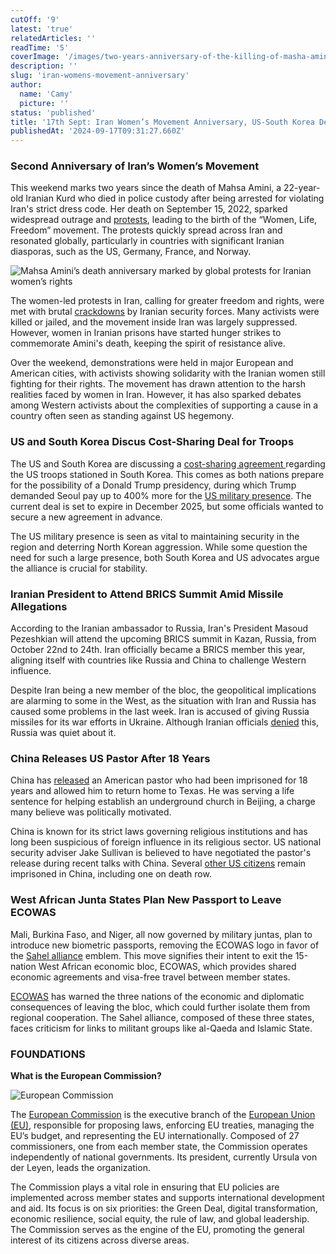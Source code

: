 ```yaml
---
cutOff: '9'
latest: 'true'
relatedArticles: ''
readTime: '5'
coverImage: '/images/two-years-anniversary-of-the-killing-of-masha-amini-E1Mz.webp'
description: ''
slug: 'iran-womens-movement-anniversary'
author:
  name: 'Camy'
  picture: ''
status: 'published'
title: '17th Sept: Iran Women’s Movement Anniversary, US-South Korea Deal, BRICS Summit'
publishedAt: '2024-09-17T09:31:27.660Z'
---
```


### Second Anniversary of Iran’s Women’s Movement

This weekend marks two years since the death of Mahsa Amini, a 22-year-old Iranian Kurd who died in police custody after being arrested for violating Iran's strict dress code. Her death on September 15, 2022, sparked widespread outrage and [protests](https://www.france24.com/en/asia-pacific/20240916-two-years-after-death-mahsa-amini-quiet-revolution-in-iran-women-protest-reformers), leading to the birth of the “Women, Life, Freedom” movement. The protests quickly spread across Iran and resonated globally, particularly in countries with significant Iranian diasporas, such as the US, Germany, France, and Norway.

![Mahsa Amini’s death anniversary marked by global protests for Iranian women’s rights](/images/two-years-anniversary-of-the-killing-of-masha-amini-AxMD.webp)

The women-led protests in Iran, calling for greater freedom and rights, were met with brutal [crackdowns](https://www.bbc.com/news/articles/c9qgq919yl5o) by Iranian security forces. Many activists were killed or jailed, and the movement inside Iran was largely suppressed. However, women in Iranian prisons have started hunger strikes to commemorate Amini's death, keeping the spirit of resistance alive.

Over the weekend, demonstrations were held in major European and American cities, with activists showing solidarity with the Iranian women still fighting for their rights. The movement has drawn attention to the harsh realities faced by women in Iran. However, it has also sparked debates among Western activists about the complexities of supporting a cause in a country often seen as standing against US hegemony.

### US and South Korea Discus Cost-Sharing Deal for Troops

The US and South Korea are discussing a [cost-sharing agreement ](https://www.bbc.com/news/articles/c9qgq919yl5o)regarding the US troops stationed in South Korea. This comes as both nations prepare for the possibility of a Donald Trump presidency, during which Trump demanded Seoul pay up to 400% more for the [US military presence](https://edition.cnn.com/2024/09/02/asia/camp-humphreys-us-south-korea-dst-intl-hnk/index.html). The current deal is set to expire in December 2025, but some officials wanted to secure a new agreement in advance.

The US military presence is seen as vital to maintaining security in the region and deterring North Korean aggression. While some question the need for such a large presence, both South Korea and US advocates argue the alliance is crucial for stability.

### Iranian President to Attend BRICS Summit Amid Missile Allegations

According to the Iranian ambassador to Russia, Iran's President Masoud Pezeshkian will attend the upcoming BRICS summit in Kazan, Russia, from October 22nd to 24th. Iran officially became a BRICS member this year, aligning itself with countries like Russia and China to challenge Western influence.

Despite Iran being a new member of the bloc, the geopolitical implications are alarming to some in the West, as the situation with Iran and Russia has caused some problems in the last week. Iran is accused of giving Russia missiles for its war efforts in Ukraine. Although Iranian officials [denied](https://www.reuters.com/world/tehran-did-not-deliver-missiles-russia-foreign-minister-says-2024-09-11/) this, Russia was quiet about it.

### China Releases US Pastor After 18 Years

China has [released](https://duihua.org/dui-hua-welcomes-the-release-of-pastor-david-lin/) an American pastor who had been imprisoned for 18 years and allowed him to return home to Texas. He was serving a life sentence for helping establish an underground church in Beijing, a charge many believe was politically motivated.

China is known for its strict laws governing religious institutions and has long been suspicious of foreign influence in its religious sector. US national security adviser Jake Sullivan is believed to have negotiated the pastor's release during recent talks with China. Several [other US citizens](https://www.voanews.com/a/us-will-continue-to-push-for-release-of-detainees-in-china-state-department-says/7787144.html) remain imprisoned in China, including one on death row.

### West African Junta States Plan New Passport to Leave ECOWAS

Mali, Burkina Faso, and Niger, all now governed by military juntas, plan to introduce new biometric passports, removing the ECOWAS logo in favor of the [Sahel alliance](https://www.alliance-sahel.org/en/sahel-alliance/) emblem. This move signifies their intent to exit the 15-nation West African economic bloc, ECOWAS, which provides shared economic agreements and visa-free travel between member states.

[ECOWAS](https://www.ecowas.int/about-ecowas/) has warned the three nations of the economic and diplomatic consequences of leaving the bloc, which could further isolate them from regional cooperation. The Sahel alliance, composed of these three states, faces criticism for links to militant groups like al-Qaeda and Islamic State.

### FOUNDATIONS

**What is the European Commission?**

![European Commission](/images/what-does-the-eu-commission-do--IyOD.webp)

The [European Commission](https://commission.europa.eu/index_en) is the executive branch of the [European Union (EU)](https://european-union.europa.eu/principles-countries-history/eu-countries_en), responsible for proposing laws, enforcing EU treaties, managing the EU’s budget, and representing the EU internationally. Composed of 27 commissioners, one from each member state, the Commission operates independently of national governments. Its president, currently Ursula von der Leyen, leads the organization.

The Commission plays a vital role in ensuring that EU policies are implemented across member states and supports international development and aid. Its focus is on six priorities: the Green Deal, digital transformation, economic resilience, social equity, the rule of law, and global leadership. The Commission serves as the engine of the EU, promoting the general interest of its citizens across diverse areas.